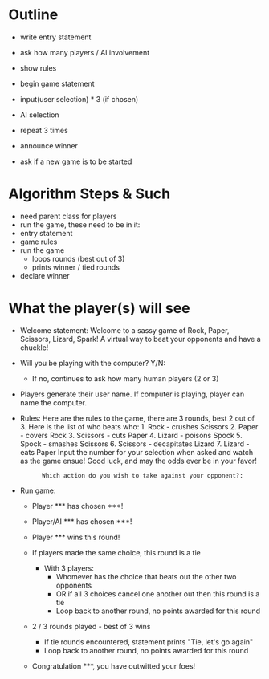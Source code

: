 
# Outline

- write entry statement

- ask how many players / AI involvement

- show rules

- begin game statement

- input(user selection) * 3 (if chosen)
- AI selection
- repeat 3 times

- announce winner
- ask if a new game is to be started

# Algorithm Steps & Such

- need parent class for players
- run the game, these need to be in it:
- entry statement
- game rules
- run the game
    - loops rounds (best out of 3)
    - prints winner / tied rounds
- declare winner


# What the player(s) will see

- Welcome statement: Welcome to a sassy game of Rock, Paper, Scissors, Lizard, Spark! A virtual way to beat your opponents and have a chuckle!

- Will you be playing with the computer? Y/N:
    - If no, continues to ask how many human players (2 or 3)
 
- Players generate their user name. If computer is playing, player can name the computer.

- Rules: Here are the rules to the game, there are 3 rounds, best 2 out of 3. Here is the list of who beats who:
            1. Rock - crushes Scissors
            2. Paper - covers Rock
            3. Scissors - cuts Paper
            4. Lizard - poisons Spock
            5. Spock - smashes Scissors
            6. Scissors - decapitates Lizard
            7. Lizard - eats Paper
            Input the number for your selection when asked and watch as the game ensue! Good luck, and may the odds ever be in your favor!

            Which action do you wish to take against your opponent?:   

- Run game: 
    - Player *** has chosen ***!
    - Player/AI *** has chosen ***!

    - Player *** wins this round!
    - If players made the same choice, this round is a tie
        - With 3 players:
            - Whomever has the choice that beats out the other two opponents
            - OR if all 3 choices cancel one another out then this round is a tie
            - Loop back to another round, no points awarded for this round

    - 2 / 3 rounds played - best of 3 wins
        - If tie rounds encountered, statement prints "Tie, let's go again"
        - Loop back to another round, no points awarded for this round

    - Congratulation ***, you have outwitted your foes!

